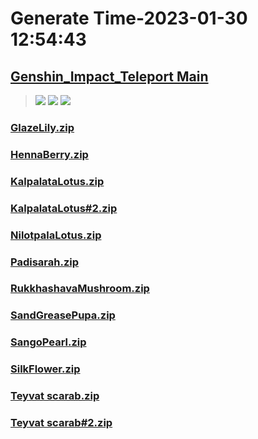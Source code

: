 # Generate Time-2023-01-30 12:54:43

## [Genshin_Impact_Teleport Main](https://github.com/Sam5440/Genshin_Impact_Teleport/edit/main/README.md)

>![](https://komarev.com/ghpvc/?username=done439)
>![](https://komarev.com/ghpvc/?username=done438)
>![](https://komarev.com/ghpvc/?username=done437)

### [GlazeLily.zip](https://raw.githubusercontent.com/Sam5440/Genshin_Impact_Teleport/download/ManualCollectPoint/LocalSpecialties/GlazeLily.zip)

### [HennaBerry.zip](https://raw.githubusercontent.com/Sam5440/Genshin_Impact_Teleport/download/ManualCollectPoint/LocalSpecialties/HennaBerry.zip)

### [KalpalataLotus.zip](https://raw.githubusercontent.com/Sam5440/Genshin_Impact_Teleport/download/ManualCollectPoint/LocalSpecialties/KalpalataLotus.zip)

### [KalpalataLotus#2.zip](https://raw.githubusercontent.com/Sam5440/Genshin_Impact_Teleport/download/ManualCollectPoint/LocalSpecialties/KalpalataLotus%232.zip)

### [NilotpalaLotus.zip](https://raw.githubusercontent.com/Sam5440/Genshin_Impact_Teleport/download/ManualCollectPoint/LocalSpecialties/NilotpalaLotus.zip)

### [Padisarah.zip](https://raw.githubusercontent.com/Sam5440/Genshin_Impact_Teleport/download/ManualCollectPoint/LocalSpecialties/Padisarah.zip)

### [RukkhashavaMushroom.zip](https://raw.githubusercontent.com/Sam5440/Genshin_Impact_Teleport/download/ManualCollectPoint/LocalSpecialties/RukkhashavaMushroom.zip)

### [SandGreasePupa.zip](https://raw.githubusercontent.com/Sam5440/Genshin_Impact_Teleport/download/ManualCollectPoint/LocalSpecialties/SandGreasePupa.zip)

### [SangoPearl.zip](https://raw.githubusercontent.com/Sam5440/Genshin_Impact_Teleport/download/ManualCollectPoint/LocalSpecialties/SangoPearl.zip)

### [SilkFlower.zip](https://raw.githubusercontent.com/Sam5440/Genshin_Impact_Teleport/download/ManualCollectPoint/LocalSpecialties/SilkFlower.zip)

### [Teyvat scarab.zip](https://raw.githubusercontent.com/Sam5440/Genshin_Impact_Teleport/download/ManualCollectPoint/LocalSpecialties/Teyvat%20scarab.zip)

### [Teyvat scarab#2.zip](https://raw.githubusercontent.com/Sam5440/Genshin_Impact_Teleport/download/ManualCollectPoint/LocalSpecialties/Teyvat%20scarab%232.zip)

